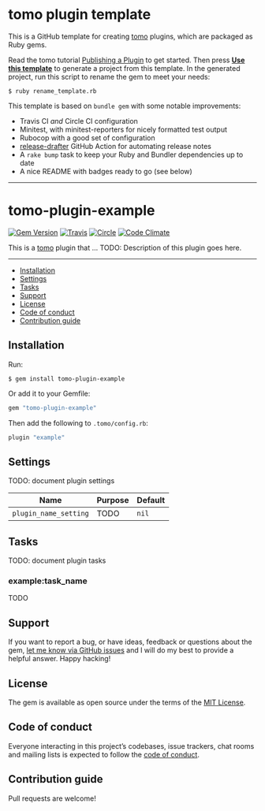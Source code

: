 # tomo plugin template

This is a GitHub template for creating [tomo](https://github.com/mattbrictson/tomo) plugins, which are packaged as Ruby gems.

Read the tomo tutorial [Publishing a Plugin](https://tomo-deploy.com/tutorials/publishing-a-plugin/) to get started. Then press [**Use this template**](https://github.com/mattbrictson/tomo-plugin/generate) to generate a project from this template. In the generated project, run this script to rename the gem to meet your needs:

```
$ ruby rename_template.rb
```

This template is based on `bundle gem` with some notable improvements:

- Travis CI _and_ Circle CI configuration
- Minitest, with minitest-reporters for nicely formatted test output
- Rubocop with a good set of configuration
- [release-drafter](https://github.com/apps/release-drafter) GitHub Action for automating release notes
- A `rake bump` task to keep your Ruby and Bundler dependencies up to date
- A nice README with badges ready to go (see below)

---

<!-- END FRONT MATTER -->

# tomo-plugin-example

[![Gem Version](https://badge.fury.io/rb/replace_with_gem_name.svg)](https://rubygems.org/gems/replace_with_gem_name)
[![Travis](https://img.shields.io/travis/mattbrictson/tomo-plugin.svg?label=travis)](https://travis-ci.org/mattbrictson/tomo-plugin)
[![Circle](https://circleci.com/gh/mattbrictson/tomo-plugin/tree/main.svg?style=shield)](https://app.circleci.com/pipelines/github/mattbrictson/tomo-plugin?branch=main)
[![Code Climate](https://codeclimate.com/github/mattbrictson/tomo-plugin/badges/gpa.svg)](https://codeclimate.com/github/mattbrictson/tomo-plugin)

This is a [tomo](https://github.com/mattbrictson/tomo) plugin that ... TODO: Description of this plugin goes here.

---

- [Installation](#installation)
- [Settings](#settings)
- [Tasks](#tasks)
- [Support](#support)
- [License](#license)
- [Code of conduct](#code-of-conduct)
- [Contribution guide](#contribution-guide)

## Installation

Run:

```
$ gem install tomo-plugin-example
```

Or add it to your Gemfile:

```ruby
gem "tomo-plugin-example"
```

Then add the following to `.tomo/config.rb`:

```ruby
plugin "example"
```

## Settings

TODO: document plugin settings

| Name                  | Purpose | Default |
| --------------------- | ------- | ------- |
| `plugin_name_setting` | TODO    | `nil`   |

## Tasks

TODO: document plugin tasks

### example:task_name

TODO

## Support

If you want to report a bug, or have ideas, feedback or questions about the gem, [let me know via GitHub issues](https://github.com/mattbrictson/tomo-plugin/issues/new) and I will do my best to provide a helpful answer. Happy hacking!

## License

The gem is available as open source under the terms of the [MIT License](LICENSE.txt).

## Code of conduct

Everyone interacting in this project’s codebases, issue trackers, chat rooms and mailing lists is expected to follow the [code of conduct](CODE_OF_CONDUCT.md).

## Contribution guide

Pull requests are welcome!
